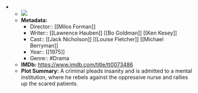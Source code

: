 - 
    - ![](https://m.media-amazon.com/images/M/MV5BZjA0OWVhOTAtYWQxNi00YzNhLWI4ZjYtNjFjZTEyYjJlNDVlL2ltYWdlL2ltYWdlXkEyXkFqcGdeQXVyMTQxNzMzNDI@._V1_SX300.jpg)  
    - **Metadata:**
        - Director:: [[Milos Forman]]
        - Writer:: [[Lawrence Hauben]] [[Bo Goldman]] [[Ken Kesey]]
        - Cast:: [[Jack Nicholson]] [[Louise Fletcher]] [[Michael Berryman]]
        - Year:: [[1975]]
        - Genre:: #Drama
    - **IMDb:** https://www.imdb.com/title/tt0073486
    - **Plot Summary:** A criminal pleads insanity and is admitted to a mental institution, where he rebels against the oppressive nurse and rallies up the scared patients.

